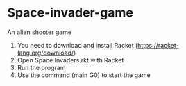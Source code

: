 # Space-invader-game
An alien shooter game
1. You need to download and install Racket (https://racket-lang.org/download/)
2. Open Space Invaders.rkt with Racket
3. Run the program
4. Use the command (main G0) to start the game
